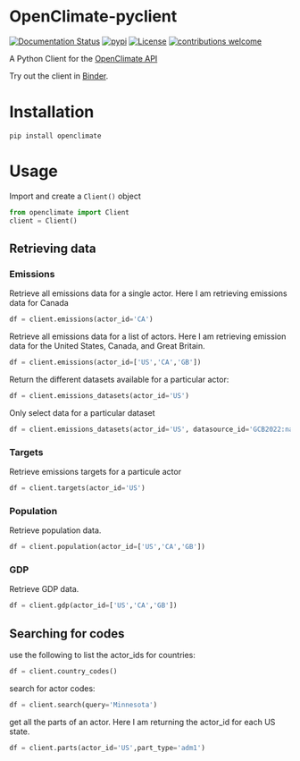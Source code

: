 # OpenClimate-pyclient

[![Documentation Status](https://readthedocs.org/projects/openclimate-pyclient/badge/?version=latest)](https://openclimate-pyclient.readthedocs.io/en/latest/?badge=latest)
[![pypi](https://badgen.net/pypi/v/openclimate)](https://pypi.org/project/openclimate)
[![License](https://img.shields.io/badge/License-Apache_2.0-blue.svg)](https://opensource.org/licenses/Apache-2.0)
[![contributions welcome](https://img.shields.io/badge/contributions-welcome-brightgreen.svg?style=flat)](https://github.com/Open-Earth-Foundation/OpenClimate-pyclient/issues)

A Python Client for the [OpenClimate API](https://github.com/Open-Earth-Foundation/OpenClimate/blob/develop/api/API.md)

Try out the client in [Binder](https://mybinder.org/v2/gh/Open-Earth-Foundation/OpenClimate-pyclient/HEAD?urlpath=lab/tree/notebooks/).
# Installation
```
pip install openclimate
```

# Usage
Import and create a `Client()` object
```python
from openclimate import Client
client = Client()
```

## Retrieving data

### Emissions
Retrieve all emissions data for a single actor. Here I am retrieving emissions data for Canada
```python
df = client.emissions(actor_id='CA')
```

Retrieve all emissions data for a list of actors. Here I am retrieving emission data for the United States, Canada, and Great Britain.
```python
df = client.emissions(actor_id=['US','CA','GB'])
```

Return the different datasets available for a particular actor:
```python
df = client.emissions_datasets(actor_id='US')
```

Only select data for a particular dataset
```python
df = client.emissions_datasets(actor_id='US', datasource_id='GCB2022:national_fossil_emissions:v1.0')
```

### Targets
Retrieve emissions targets for a particule actor
```python
df = client.targets(actor_id='US')
```

### Population
Retrieve population data.
```python
df = client.population(actor_id=['US','CA','GB'])
```

### GDP
Retrieve GDP data.
```python
df = client.gdp(actor_id=['US','CA','GB'])
```

## Searching for codes
use the following to list the actor_ids for countries:
```python
df = client.country_codes()
```

search for actor codes:
```python
df = client.search(query='Minnesota')
```

get all the parts of an actor. Here I am returning the actor_id for each US state.
```python
df = client.parts(actor_id='US',part_type='adm1')
```